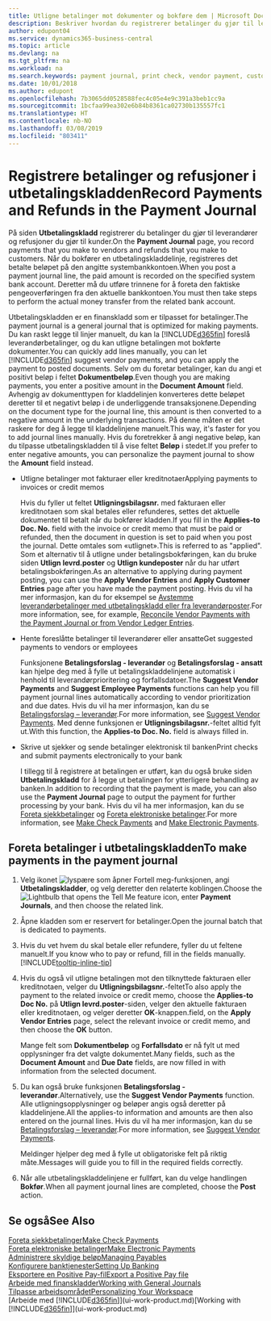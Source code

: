 ```yaml
---
title: Utligne betalinger mot dokumenter og bokføre dem | Microsoft Docs
description: Beskriver hvordan du registrerer betalinger du gjør til leverandører og refusjoner du gjør til kunder.
author: edupont04
ms.service: dynamics365-business-central
ms.topic: article
ms.devlang: na
ms.tgt_pltfrm: na
ms.workload: na
ms.search.keywords: payment journal, print check, vendor payment, customer refund, creditor, debt, balance due, AP
ms.date: 10/01/2018
ms.author: edupont
ms.openlocfilehash: 7b3065dd0528588fec4c05e4e9c391a3beb1cc9a
ms.sourcegitcommit: 1bcfaa99ea302e6b84b8361ca02730b135557fc1
ms.translationtype: HT
ms.contentlocale: nb-NO
ms.lasthandoff: 03/08/2019
ms.locfileid: "803411"
---
```

# <a name="record-payments-and-refunds-in-the-payment-journal"></a><span data-ttu-id="31aa5-103">Registrere betalinger og refusjoner i utbetalingskladden</span><span class="sxs-lookup"><span data-stu-id="31aa5-103">Record Payments and Refunds in the Payment Journal</span></span>

<span data-ttu-id="31aa5-104">På siden **Utbetalingskladd** registrerer du betalinger du gjør til leverandører og refusjoner du gjør til kunder.</span><span class="sxs-lookup"><span data-stu-id="31aa5-104">On the **Payment Journal** page, you record payments that you make to vendors and refunds that you make to customers.</span></span> <span data-ttu-id="31aa5-105">Når du bokfører en utbetalingskladdelinje, registreres det betalte beløpet på den angitte systembankkontoen.</span><span class="sxs-lookup"><span data-stu-id="31aa5-105">When you post a payment journal line, the paid amount is recorded on the specified system bank account.</span></span> <span data-ttu-id="31aa5-106">Deretter må du utføre trinnene for å foreta den faktiske pengeoverføringen fra den aktuelle bankkontoen.</span><span class="sxs-lookup"><span data-stu-id="31aa5-106">You must then take steps to perform the actual money transfer from the related bank account.</span></span>  

<span data-ttu-id="31aa5-107">Utbetalingskladden er en finanskladd som er tilpasset for betalinger.</span><span class="sxs-lookup"><span data-stu-id="31aa5-107">The payment journal is a general journal that is optimized for making payments.</span></span> <span data-ttu-id="31aa5-108">Du kan raskt legge til linjer manuelt, du kan la [!INCLUDE[d365fin](includes/d365fin_md.md)] foreslå leverandørbetalinger, og du kan utligne betalingen mot bokførte dokumenter.</span><span class="sxs-lookup"><span data-stu-id="31aa5-108">You can quickly add lines manually, you can let [!INCLUDE[d365fin](includes/d365fin_md.md)] suggest vendor payments, and you can apply the payment to posted documents.</span></span> <span data-ttu-id="31aa5-109">Selv om du foretar betalinger, kan du angi et positivt beløp i feltet **Dokumentbeløp**.</span><span class="sxs-lookup"><span data-stu-id="31aa5-109">Even though you are making payments, you enter a positive amount in the **Document Amount** field.</span></span> <span data-ttu-id="31aa5-110">Avhengig av dokumenttypen for kladdelinjen konverteres dette beløpet deretter til et negativt beløp i de underliggende transaksjonene.</span><span class="sxs-lookup"><span data-stu-id="31aa5-110">Depending on the document type for the journal line, this amount is then converted to a negative amount in the underlying transactions.</span></span> <span data-ttu-id="31aa5-111">På denne måten er det raskere for deg å legge til kladdelinjene manuelt.</span><span class="sxs-lookup"><span data-stu-id="31aa5-111">This way, it's faster for you to add journal lines manually.</span></span> <span data-ttu-id="31aa5-112">Hvis du foretrekker å angi negative beløp, kan du tilpasse utbetalingskladden til å vise feltet **Beløp** i stedet.</span><span class="sxs-lookup"><span data-stu-id="31aa5-112">If you prefer to enter negative amounts, you can personalize the payment journal to show the **Amount** field instead.</span></span>  

- <span data-ttu-id="31aa5-113">Utligne betalinger mot fakturaer eller kreditnotaer</span><span class="sxs-lookup"><span data-stu-id="31aa5-113">Applying payments to invoices or credit memos</span></span>

    <span data-ttu-id="31aa5-114">Hvis du fyller ut feltet **Utligningsbilagsnr.** med fakturaen eller kreditnotaen som skal betales eller refunderes, settes det aktuelle dokumentet til betalt når du bokfører kladden.</span><span class="sxs-lookup"><span data-stu-id="31aa5-114">If you fill in the **Applies-to Doc. No.** field with the invoice or credit memo that must be paid or refunded, then the document in question is set to paid when you post the journal.</span></span> <span data-ttu-id="31aa5-115">Dette omtales som «utlignet».</span><span class="sxs-lookup"><span data-stu-id="31aa5-115">This is referred to as "applied".</span></span> <span data-ttu-id="31aa5-116">Som et alternativ til å utligne under betalingsbokføringen, kan du bruke siden **Utlign levrd.poster** og **Utlign kundeposter** når du har utført betalingsbokføringen.</span><span class="sxs-lookup"><span data-stu-id="31aa5-116">As an alternative to applying during payment posting, you can use the **Apply Vendor Entries** and **Apply Customer Entries** page after you have made the payment posting.</span></span> <span data-ttu-id="31aa5-117">Hvis du vil ha mer informasjon, kan du for eksempel se [Avstemme leverandørbetalinger med utbetalingskladd eller fra leverandørposter](payables-how-apply-purchase-transactions-manually.md).</span><span class="sxs-lookup"><span data-stu-id="31aa5-117">For more information, see, for example, [Reconcile Vendor Payments with the Payment Journal or from Vendor Ledger Entries](payables-how-apply-purchase-transactions-manually.md).</span></span>  

- <span data-ttu-id="31aa5-118">Hente foreslåtte betalinger til leverandører eller ansatte</span><span class="sxs-lookup"><span data-stu-id="31aa5-118">Get suggested payments to vendors or employees</span></span>

    <span data-ttu-id="31aa5-119">Funksjonene **Betalingsforslag - leverandør** og **Betalingsforslag - ansatt** kan hjelpe deg med å fylle ut betalingskladdelinjene automatisk i henhold til leverandørprioritering og forfallsdatoer.</span><span class="sxs-lookup"><span data-stu-id="31aa5-119">The **Suggest Vendor Payments** and **Suggest Employee Payments** functions can help you fill payment journal lines automatically according to vendor prioritization and due dates.</span></span> <span data-ttu-id="31aa5-120">Hvis du vil ha mer informasjon, kan du se [Betalingsforslag – leverandør](payables-how-suggest-vendor-payments.md).</span><span class="sxs-lookup"><span data-stu-id="31aa5-120">For more information, see [Suggest Vendor Payments](payables-how-suggest-vendor-payments.md).</span></span> <span data-ttu-id="31aa5-121">Med denne funksjonen er **Utligningsbilagsnr.**-feltet alltid fylt ut.</span><span class="sxs-lookup"><span data-stu-id="31aa5-121">With this function, the **Applies-to Doc. No.** field is always filled in.</span></span>  

- <span data-ttu-id="31aa5-122">Skrive ut sjekker og sende betalinger elektronisk til banken</span><span class="sxs-lookup"><span data-stu-id="31aa5-122">Print checks and submit payments electronically to your bank</span></span>

    <span data-ttu-id="31aa5-123">I tillegg til å registrere at betalingen er utført, kan du også bruke siden **Utbetalingskladd** for å legge ut betalingen for ytterligere behandling av banken.</span><span class="sxs-lookup"><span data-stu-id="31aa5-123">In addition to recording that the payment is made, you can also use the **Payment Journal** page to output the payment for further processing by your bank.</span></span> <span data-ttu-id="31aa5-124">Hvis du vil ha mer informasjon, kan du se [Foreta sjekkbetalinger](payables-how-work-checks.md) og [Foreta elektroniske betalinger](payables-how-export-payments-bank-file.md).</span><span class="sxs-lookup"><span data-stu-id="31aa5-124">For more information, see [Make Check Payments](payables-how-work-checks.md) and [Make Electronic Payments](payables-how-export-payments-bank-file.md).</span></span>  

## <a name="to-make-payments-in-the-payment-journal"></a><span data-ttu-id="31aa5-125">Foreta betalinger i utbetalingskladden</span><span class="sxs-lookup"><span data-stu-id="31aa5-125">To make payments in the payment journal</span></span>

1. <span data-ttu-id="31aa5-126">Velg ikonet ![lyspære som åpner Fortell meg-funksjonen](media/ui-search/search_small.png "Fortell hva du vil gjøre"), angi **Utbetalingskladder**, og velg deretter den relaterte koblingen.</span><span class="sxs-lookup"><span data-stu-id="31aa5-126">Choose the ![Lightbulb that opens the Tell Me feature](media/ui-search/search_small.png "Tell me what you want to do") icon, enter **Payment Journals**, and then choose the related link.</span></span>
2. <span data-ttu-id="31aa5-127">Åpne kladden som er reservert for betalinger.</span><span class="sxs-lookup"><span data-stu-id="31aa5-127">Open the journal batch that is dedicated to payments.</span></span>
3. <span data-ttu-id="31aa5-128">Hvis du vet hvem du skal betale eller refundere, fyller du ut feltene manuelt.</span><span class="sxs-lookup"><span data-stu-id="31aa5-128">If you know who to pay or refund, fill in the fields manually.</span></span> [!INCLUDE[tooltip-inline-tip](includes/tooltip-inline-tip_md.md)]
4. <span data-ttu-id="31aa5-129">Hvis du også vil utligne betalingen mot den tilknyttede fakturaen eller kreditnotaen, velger du **Utligningsbilagsnr.**-feltet</span><span class="sxs-lookup"><span data-stu-id="31aa5-129">To also apply the payment to the related invoice or credit memo, choose the **Applies-to Doc No.**</span></span> <span data-ttu-id="31aa5-130">på **Utlign levrd.poster**-siden, velger den aktuelle fakturaen eller kreditnotaen, og velger deretter **OK**-knappen.</span><span class="sxs-lookup"><span data-stu-id="31aa5-130">field, on the **Apply Vendor Entries** page, select the relevant invoice or credit memo, and then choose the **OK** button.</span></span>

    <span data-ttu-id="31aa5-131">Mange felt som **Dokumentbeløp** og **Forfallsdato** er nå fylt ut med opplysninger fra det valgte dokumentet.</span><span class="sxs-lookup"><span data-stu-id="31aa5-131">Many fields, such as the **Document Amount** and **Due Date** fields, are now filled in with information from the selected document.</span></span>
5. <span data-ttu-id="31aa5-132">Du kan også bruke funksjonen **Betalingsforslag - leverandør**.</span><span class="sxs-lookup"><span data-stu-id="31aa5-132">Alternatively, use the **Suggest Vendor Payments** function.</span></span> <span data-ttu-id="31aa5-133">Alle utligningsopplysninger og beløper angis også deretter på kladdelinjene.</span><span class="sxs-lookup"><span data-stu-id="31aa5-133">All the applies-to information and amounts are then also entered on the journal lines.</span></span> <span data-ttu-id="31aa5-134">Hvis du vil ha mer informasjon, kan du se [Betalingsforslag – leverandør](payables-how-suggest-vendor-payments.md).</span><span class="sxs-lookup"><span data-stu-id="31aa5-134">For more information, see [Suggest Vendor Payments](payables-how-suggest-vendor-payments.md).</span></span>

    <span data-ttu-id="31aa5-135">Meldinger hjelper deg med å fylle ut obligatoriske felt på riktig måte.</span><span class="sxs-lookup"><span data-stu-id="31aa5-135">Messages will guide you to fill in the required fields correctly.</span></span>
6.  <span data-ttu-id="31aa5-136">Når alle utbetalingskladdelinjene er fullført, kan du velge handlingen **Bokfør**.</span><span class="sxs-lookup"><span data-stu-id="31aa5-136">When all payment journal lines are completed, choose the **Post** action.</span></span>

## <a name="see-also"></a><span data-ttu-id="31aa5-137">Se også</span><span class="sxs-lookup"><span data-stu-id="31aa5-137">See Also</span></span>
[<span data-ttu-id="31aa5-138">Foreta sjekkbetalinger</span><span class="sxs-lookup"><span data-stu-id="31aa5-138">Make Check Payments</span></span>](payables-how-work-checks.md)  
[<span data-ttu-id="31aa5-139">Foreta elektroniske betalinger</span><span class="sxs-lookup"><span data-stu-id="31aa5-139">Make Electronic Payments</span></span>](payables-how-export-payments-bank-file.md)  
[<span data-ttu-id="31aa5-140">Administrere skyldige beløp</span><span class="sxs-lookup"><span data-stu-id="31aa5-140">Managing Payables</span></span>](payables-manage-payables.md)  
[<span data-ttu-id="31aa5-141">Konfigurere banktjenester</span><span class="sxs-lookup"><span data-stu-id="31aa5-141">Setting Up Banking</span></span>](bank-setup-banking.md)  
[<span data-ttu-id="31aa5-142">Eksportere en Positive Pay-fil</span><span class="sxs-lookup"><span data-stu-id="31aa5-142">Export a Positive Pay file</span></span>](finance-how-positive-pay.md)  
[<span data-ttu-id="31aa5-143">Arbeide med finanskladder</span><span class="sxs-lookup"><span data-stu-id="31aa5-143">Working with General Journals</span></span>](ui-work-general-journals.md)  
[<span data-ttu-id="31aa5-144">Tilpasse arbeidsområdet</span><span class="sxs-lookup"><span data-stu-id="31aa5-144">Personalizing Your Workspace</span></span>](ui-personalization-user.md)  
<span data-ttu-id="31aa5-145">[Arbeide med [!INCLUDE[d365fin](includes/d365fin_md.md)]](ui-work-product.md)</span><span class="sxs-lookup"><span data-stu-id="31aa5-145">[Working with [!INCLUDE[d365fin](includes/d365fin_md.md)]](ui-work-product.md)</span></span>  
